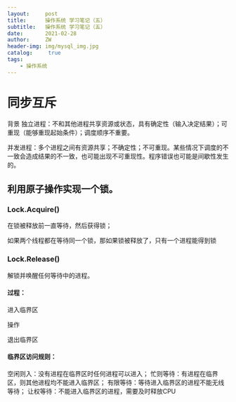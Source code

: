 ```yaml
---
layout:     post
title:      操作系统 学习笔记（五）
subtitle:   操作系统 学习笔记（五）
date:       2021-02-28
author:     ZW
header-img: img/mysql_img.jpg
catalog: 	 true
tags:
    - 操作系统
---
```


# 同步互斥
背景
独立进程：不和其他进程共享资源或状态，具有确定性（输入决定结果）；可重现（能够重现起始条件）；调度顺序不重要。

并发进程：多个进程之间有资源共享；不确定性；不可重现。某些情况下调度的不一致会造成结果的不一致，也可能出现不可重现性。程序错误也可能是间歇性发生的。

## 利用原子操作实现一个锁。

### Lock.Acquire()
在锁被释放前一直等待，然后获得锁；

如果两个线程都在等待同一个锁，那如果锁被释放了，只有一个进程能得到锁
### Lock.Release()
解锁并唤醒任何等待中的进程。
#### 过程：
进入临界区

操作

退出临界区

#### 临界区访问规则：

空闲则入：没有进程在临界区时任何进程可以进入；
忙则等待：有进程在临界区，则其他进程均不能进入临界区；
有限等待：等待进入临界区的进程不能无线等待；
让权等待：不能进入临界区的进程，需要及时释放CPU